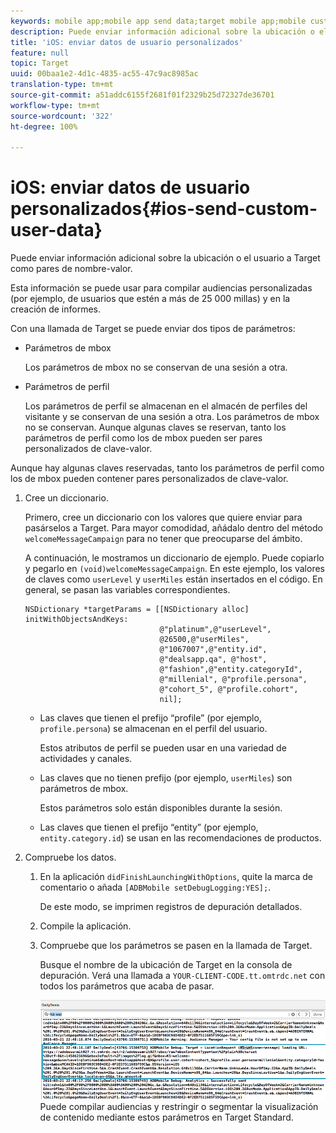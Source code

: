 ```yaml
---
keywords: mobile app;mobile app send data;target mobile app;mobile custom user data;mobile app custom data
description: Puede enviar información adicional sobre la ubicación o el usuario a Target como pares de nombre-valor.
title: 'iOS: enviar datos de usuario personalizados'
feature: null
topic: Target
uuid: 00baa1e2-4d1c-4835-ac55-47c9ac8985ac
translation-type: tm+mt
source-git-commit: a51addc6155f2681f01f2329b25d72327de36701
workflow-type: tm+mt
source-wordcount: '322'
ht-degree: 100%

---
```



# iOS: enviar datos de usuario personalizados{#ios-send-custom-user-data}

Puede enviar información adicional sobre la ubicación o el usuario a Target como pares de nombre-valor.

Esta información se puede usar para compilar audiencias personalizadas (por ejemplo, de usuarios que estén a más de 25 000 millas) y en la creación de informes.

Con una llamada de Target se puede enviar dos tipos de parámetros:

* Parámetros de mbox

   Los parámetros de mbox no se conservan de una sesión a otra.
* Parámetros de perfil

   Los parámetros de perfil se almacenan en el almacén de perfiles del visitante y se conservan de una sesión a otra. Los parámetros de mbox no se conservan. Aunque algunas claves se reservan, tanto los parámetros de perfil como los de mbox pueden ser pares personalizados de clave-valor.

Aunque hay algunas claves reservadas, tanto los parámetros de perfil como los de mbox pueden contener pares personalizados de clave-valor.

1. Cree un diccionario.

   Primero, cree un diccionario con los valores que quiere enviar para pasárselos a Target. Para mayor comodidad, añádalo dentro del método `welcomeMessageCampaign` para no tener que preocuparse del ámbito.

   A continuación, le mostramos un diccionario de ejemplo. Puede copiarlo y pegarlo en `(void)welcomeMessageCampaign`. En este ejemplo, los valores de claves como `userLevel` y `userMiles` están insertados en el código. En general, se pasan las variables correspondientes.

   ```
   NSDictionary *targetParams = [[NSDictionary alloc] initWithObjectsAndKeys: 
                                 @"platinum",@"userLevel", 
                                 @26500,@"userMiles", 
                                 @"1067007",@"entity.id", 
                                 @"dealsapp.qa", @"host", 
                                 @"fashion",@"entity.categoryId", 
                                 @"millenial", @"profile.persona", 
                                 @"cohort_5", @"profile.cohort", 
                                 nil];
   ```

   * Las claves que tienen el prefijo “profile” (por ejemplo, `profile.persona`) se almacenan en el perfil del usuario.

      Estos atributos de perfil se pueden usar en una variedad de actividades y canales.

   * Las claves que no tienen prefijo (por ejemplo, `userMiles`) son parámetros de mbox.

      Estos parámetros solo están disponibles durante la sesión.

   * Las claves que tienen el prefijo “entity” (por ejemplo, `entity.category.id`) se usan en las recomendaciones de productos.

1. Compruebe los datos.
   1. En la aplicación `didFinishLaunchingWithOptions`, quite la marca de comentario o añada `[ADBMobile setDebugLogging:YES];`.

      De este modo, se imprimen registros de depuración detallados.
   1. Compile la aplicación.
   1. Compruebe que los parámetros se pasen en la llamada de Target.

      Busque el nombre de la ubicación de Target en la consola de depuración. Verá una llamada a `YOUR-CLIENT-CODE.tt.omtrdc.net` con todos los parámetros que acaba de pasar.

      ![](assets/mobile-debug.png)
   Puede compilar audiencias y restringir o segmentar la visualización de contenido mediante estos parámetros en Target Standard.
